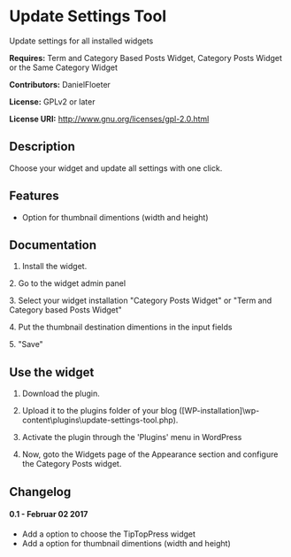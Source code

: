 Update Settings Tool
====================

Update settings for all installed widgets

**Requires:** Term and Category Based Posts Widget, Category Posts Widget or the Same Category Widget

**Contributors:** DanielFloeter
  
**License:** GPLv2 or later 
  
**License URI:** http://www.gnu.org/licenses/gpl-2.0.html


## Description
Choose your widget and update all settings with one click.

## Features
* Option for thumbnail dimentions (width and height)

## Documentation
1. Install the widget.

​2. Go to the widget admin panel

​3. Select your widget installation "Category Posts Widget" or "Term and Category based Posts Widget"

​4. Put the thumbnail destination dimentions in the input fields

​5. "Save"

## Use the widget
1. Download the plugin.

2. Upload it to the plugins folder of your blog ([WP-installation]\wp-content\plugins\update-settings-tool.php).

3. Activate the plugin through the 'Plugins' menu in WordPress

4. Now, goto the Widgets page of the Appearance section and configure the Category Posts widget.


## Changelog
#### 0.1 - Februar 02 2017
* Add a option to choose the TipTopPress widget
* Add a option for thumbnail dimentions (width and height)